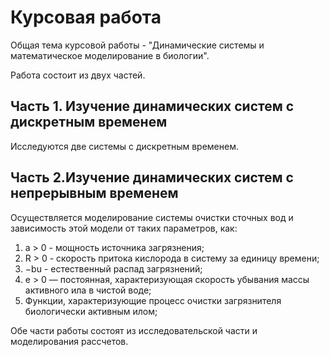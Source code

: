 # Курсовая работа

Общая тема курсовой работы - "Динамические системы и математическое моделирование в биологии". 

Работа состоит из двух частей. 

## Часть 1. Изучение динамических систем с дискретным временем

Исследуются две системы с дискретным временем.

## Часть 2.Изучение динамических систем с непрерывным временем

Осуществляется моделирование системы очистки сточных вод и зависимость этой модели от таких параметров, как:
1. a > 0 - мощность источника загрязнения;
2. R > 0 - скорость притока кислорода в систему за единицу времени;
3. −bu - естественный распад загрязнений;
4. e > 0 — постоянная, характеризующая скорость убывания массы активного ила в чистой воде;
5. Функции, характеризующие процесс очистки загрязнителя биологически активным илом;

Обе части работы состоят из исследовательской части и моделирования рассчетов.
